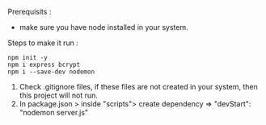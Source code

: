 Prerequisits :
* make sure you have node installed in your system.

Steps to make it run : 
```
npm init -y
npm i express bcrypt
npm i --save-dev nodemon
```
1. Check .gitignore files, if these files are not created in your system, then this project will not run.
2. In package.json > inside "scripts"> create dependency => "devStart": "nodemon server.js"
